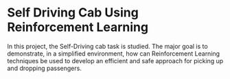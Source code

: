 # Self Driving Cab Using Reinforcement Learning
In this project, the Self-Driving cab task is studied.  The major goal is to demonstrate, in a simplified environment, how can Reinforcement Learning techniques be used to develop an efficient  and  safe  approach  for  picking  up  and  dropping  passengers.
